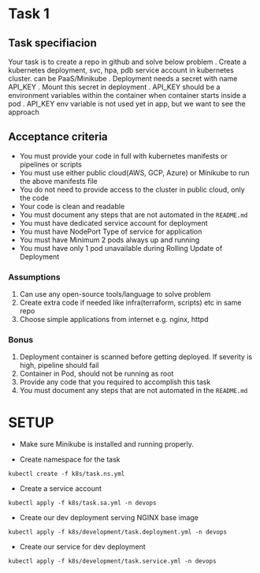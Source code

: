 # Task 1

## Task specifiacion

Your task is to create a repo in github and solve below problem
. Create a kubernetes deployment, svc, hpa, pdb service account in kubernetes cluster. can be
PaaS/Minikube
. Deployment needs a secret with name API_KEY
. Mount this secret in deployment
. API_KEY should be a environment variables within the container when container starts inside a pod
. API_KEY env variable is not used yet in app, but we want to see the approach

## Acceptance criteria

- You must provide your code in full with kubernetes manifests or pipelines or scripts
- You must use either public cloud(AWS, GCP, Azure) or Minikube to run the above manifests file
- You do not need to provide access to the cluster in public cloud, only the code
- Your code is clean and readable
- You must document any steps that are not automated in the `README.md`
- You must have dedicated service account for deployment
- You must have NodePort Type of service for application
- You must have Minimum 2 pods always up and running
- You must have only 1 pod unavailable during Rolling Update of Deployment

### Assumptions

1. Can use any open-source tools/language to solve problem
2. Create extra code if needed like infra(terraform, scripts) etc in same repo
3. Choose simple applications from internet e.g. nginx, httpd

### Bonus

1. Deployment container is scanned before getting deployed. If severity is high, pipeline should fail
2. Container in Pod, should not be running as root
3. Provide any code that you required to accomplish this task
4. You must document any steps that are not automated in the `README.md`

# SETUP

- Make sure Minikube is installed and running properly.

- Create namespace for the task

```
kubectl create -f k8s/task.ns.yml
```

- Create a service account

```
kubectl apply -f k8s/task.sa.yml -n devops
```

- Create our dev deployment serving NGINX base image

```
kubectl apply -f k8s/development/task.deployment.yml -n devops
```

- Create our service for dev deployment

```
kubectl apply -f k8s/development/task.service.yml -n devops
```
